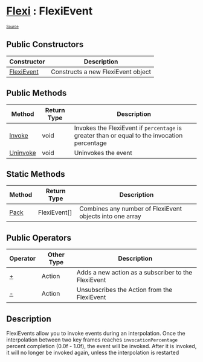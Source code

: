 # [Flexi](../Docs.md) : FlexiEvent
<sub><sup>[Source](../../Source/FlexiEvent.cs)</sup></sub>

## Public Constructors
| Constructor | Description |
| - | - |
| [FlexiEvent](FlexiEventConstructor.md) | Constructs a new FlexiEvent object |

## Public Methods
| Method | Return Type | Description |
| - | - | - |
| [Invoke](Invoke.md) | void | Invokes the FlexiEvent if `percentage` is greater than or equal to the invocation percentage |
| [Uninvoke](Uninvoke.md) | void | Uninvokes the event |

## Static Methods
| Method | Return Type | Description |
| - | - | - |
| [Pack](Pack.md) | FlexiEvent[] | Combines any number of FlexiEvent objects into one array |

## Public Operators
| Operator | Other Type | Description |
| - | - | - |
| [+](+.md) | Action | Adds a new action as a subscriber to the FlexiEvent |
| [-](-.md) | Action | Unsubscribes the Action from the FlexiEvent |

## Description
FlexiEvents allow you to invoke events during an interpolation. Once the interpolation between two key frames reaches `invocationPercentage` percent completion (0.0f - 1.0f), the event will be invoked. After it is invoked, it will no longer be invoked again, unless the interpolation is restarted
